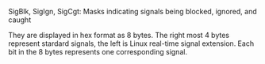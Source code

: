 SigBlk, SigIgn, SigCgt: Masks indicating signals being blocked, ignored, and caught 

They are displayed in hex format as 8 bytes. The right most 4 bytes represent stardard signals, the left is Linux real-time signal extension. Each bit in the 8 bytes represents one corresponding signal.
